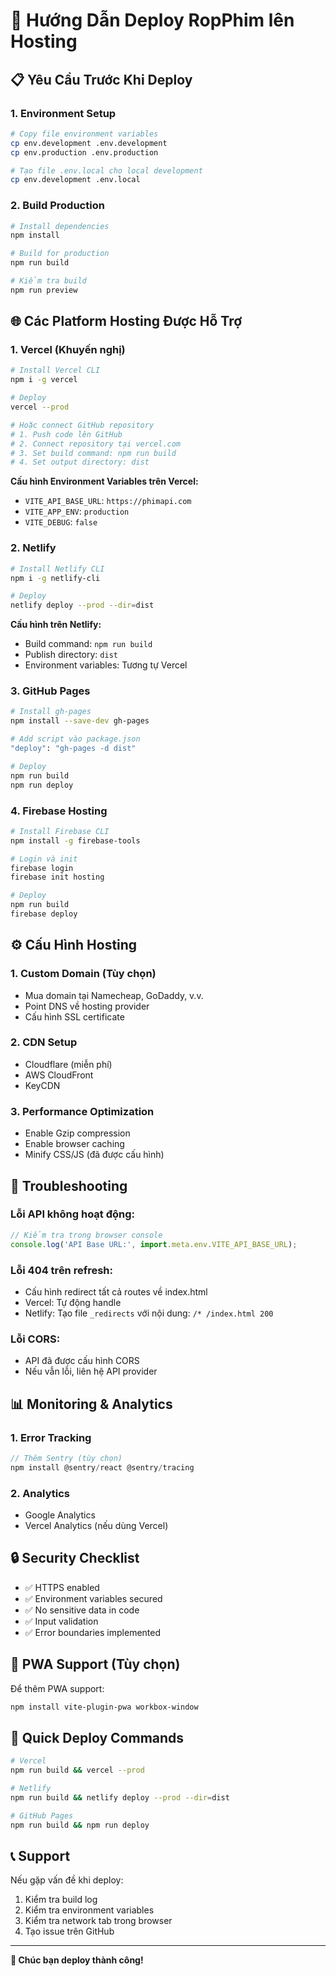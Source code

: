 # 🚀 Hướng Dẫn Deploy RopPhim lên Hosting

## 📋 Yêu Cầu Trước Khi Deploy

### 1. **Environment Setup**
```bash
# Copy file environment variables
cp env.development .env.development
cp env.production .env.production

# Tạo file .env.local cho local development
cp env.development .env.local
```

### 2. **Build Production**
```bash
# Install dependencies
npm install

# Build for production
npm run build

# Kiểm tra build
npm run preview
```

## 🌐 Các Platform Hosting Được Hỗ Trợ

### **1. Vercel (Khuyến nghị)**
```bash
# Install Vercel CLI
npm i -g vercel

# Deploy
vercel --prod

# Hoặc connect GitHub repository
# 1. Push code lên GitHub
# 2. Connect repository tại vercel.com
# 3. Set build command: npm run build
# 4. Set output directory: dist
```

**Cấu hình Environment Variables trên Vercel:**
- `VITE_API_BASE_URL`: `https://phimapi.com`
- `VITE_APP_ENV`: `production`
- `VITE_DEBUG`: `false`

### **2. Netlify**
```bash
# Install Netlify CLI
npm i -g netlify-cli

# Deploy
netlify deploy --prod --dir=dist
```

**Cấu hình trên Netlify:**
- Build command: `npm run build`
- Publish directory: `dist`
- Environment variables: Tương tự Vercel

### **3. GitHub Pages**
```bash
# Install gh-pages
npm install --save-dev gh-pages

# Add script vào package.json
"deploy": "gh-pages -d dist"

# Deploy
npm run build
npm run deploy
```

### **4. Firebase Hosting**
```bash
# Install Firebase CLI
npm install -g firebase-tools

# Login và init
firebase login
firebase init hosting

# Deploy
npm run build
firebase deploy
```

## ⚙️ Cấu Hình Hosting

### **1. Custom Domain (Tùy chọn)**
- Mua domain tại Namecheap, GoDaddy, v.v.
- Point DNS về hosting provider
- Cấu hình SSL certificate

### **2. CDN Setup**
- Cloudflare (miễn phí)
- AWS CloudFront
- KeyCDN

### **3. Performance Optimization**
- Enable Gzip compression
- Enable browser caching
- Minify CSS/JS (đã được cấu hình)

## 🔧 Troubleshooting

### **Lỗi API không hoạt động:**
```javascript
// Kiểm tra trong browser console
console.log('API Base URL:', import.meta.env.VITE_API_BASE_URL);
```

### **Lỗi 404 trên refresh:**
- Cấu hình redirect tất cả routes về index.html
- Vercel: Tự động handle
- Netlify: Tạo file `_redirects` với nội dung: `/* /index.html 200`

### **Lỗi CORS:**
- API đã được cấu hình CORS
- Nếu vẫn lỗi, liên hệ API provider

## 📊 Monitoring & Analytics

### **1. Error Tracking**
```javascript
// Thêm Sentry (tùy chọn)
npm install @sentry/react @sentry/tracing
```

### **2. Analytics**
- Google Analytics
- Vercel Analytics (nếu dùng Vercel)

## 🔒 Security Checklist

- ✅ HTTPS enabled
- ✅ Environment variables secured
- ✅ No sensitive data in code
- ✅ Input validation
- ✅ Error boundaries implemented

## 📱 PWA Support (Tùy chọn)

Để thêm PWA support:
```bash
npm install vite-plugin-pwa workbox-window
```

## 🚀 Quick Deploy Commands

```bash
# Vercel
npm run build && vercel --prod

# Netlify
npm run build && netlify deploy --prod --dir=dist

# GitHub Pages
npm run build && npm run deploy
```

## 📞 Support

Nếu gặp vấn đề khi deploy:
1. Kiểm tra build log
2. Kiểm tra environment variables
3. Kiểm tra network tab trong browser
4. Tạo issue trên GitHub

---

**🎉 Chúc bạn deploy thành công!**
